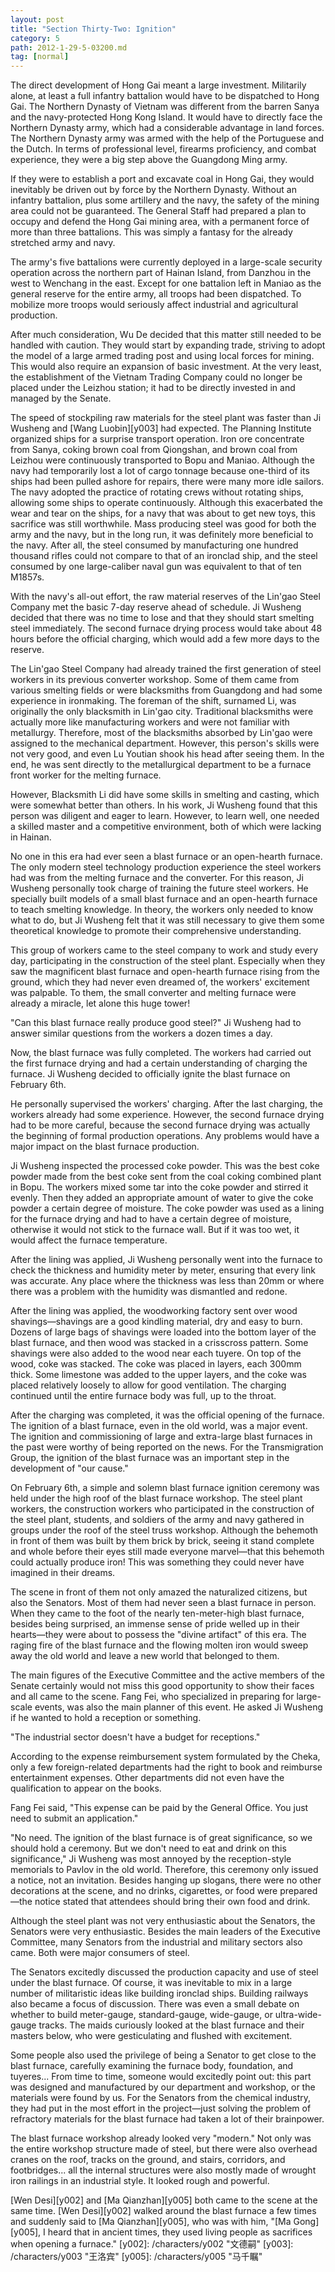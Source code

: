 ```yaml
---
layout: post
title: "Section Thirty-Two: Ignition"
category: 5
path: 2012-1-29-5-03200.md
tag: [normal]
---
```


The direct development of Hong Gai meant a large investment. Militarily alone, at least a full infantry battalion would have to be dispatched to Hong Gai. The Northern Dynasty of Vietnam was different from the barren Sanya and the navy-protected Hong Kong Island. It would have to directly face the Northern Dynasty army, which had a considerable advantage in land forces. The Northern Dynasty army was armed with the help of the Portuguese and the Dutch. In terms of professional level, firearms proficiency, and combat experience, they were a big step above the Guangdong Ming army.

If they were to establish a port and excavate coal in Hong Gai, they would inevitably be driven out by force by the Northern Dynasty. Without an infantry battalion, plus some artillery and the navy, the safety of the mining area could not be guaranteed. The General Staff had prepared a plan to occupy and defend the Hong Gai mining area, with a permanent force of more than three battalions. This was simply a fantasy for the already stretched army and navy.

The army's five battalions were currently deployed in a large-scale security operation across the northern part of Hainan Island, from Danzhou in the west to Wenchang in the east. Except for one battalion left in Maniao as the general reserve for the entire army, all troops had been dispatched. To mobilize more troops would seriously affect industrial and agricultural production.

After much consideration, Wu De decided that this matter still needed to be handled with caution. They would start by expanding trade, striving to adopt the model of a large armed trading post and using local forces for mining. This would also require an expansion of basic investment. At the very least, the establishment of the Vietnam Trading Company could no longer be placed under the Leizhou station; it had to be directly invested in and managed by the Senate.

The speed of stockpiling raw materials for the steel plant was faster than Ji Wusheng and [Wang Luobin][y003] had expected. The Planning Institute organized ships for a surprise transport operation. Iron ore concentrate from Sanya, coking brown coal from Qiongshan, and brown coal from Leizhou were continuously transported to Bopu and Maniao. Although the navy had temporarily lost a lot of cargo tonnage because one-third of its ships had been pulled ashore for repairs, there were many more idle sailors. The navy adopted the practice of rotating crews without rotating ships, allowing some ships to operate continuously. Although this exacerbated the wear and tear on the ships, for a navy that was about to get new toys, this sacrifice was still worthwhile. Mass producing steel was good for both the army and the navy, but in the long run, it was definitely more beneficial to the navy. After all, the steel consumed by manufacturing one hundred thousand rifles could not compare to that of an ironclad ship, and the steel consumed by one large-caliber naval gun was equivalent to that of ten M1857s.

With the navy's all-out effort, the raw material reserves of the Lin'gao Steel Company met the basic 7-day reserve ahead of schedule. Ji Wusheng decided that there was no time to lose and that they should start smelting steel immediately. The second furnace drying process would take about 48 hours before the official charging, which would add a few more days to the reserve.

The Lin'gao Steel Company had already trained the first generation of steel workers in its previous converter workshop. Some of them came from various smelting fields or were blacksmiths from Guangdong and had some experience in ironmaking. The foreman of the shift, surnamed Li, was originally the only blacksmith in Lin'gao city. Traditional blacksmiths were actually more like manufacturing workers and were not familiar with metallurgy. Therefore, most of the blacksmiths absorbed by Lin'gao were assigned to the mechanical department. However, this person's skills were not very good, and even Lu Youtian shook his head after seeing them. In the end, he was sent directly to the metallurgical department to be a furnace front worker for the melting furnace.

However, Blacksmith Li did have some skills in smelting and casting, which were somewhat better than others. In his work, Ji Wusheng found that this person was diligent and eager to learn. However, to learn well, one needed a skilled master and a competitive environment, both of which were lacking in Hainan.

No one in this era had ever seen a blast furnace or an open-hearth furnace. The only modern steel technology production experience the steel workers had was from the melting furnace and the converter. For this reason, Ji Wusheng personally took charge of training the future steel workers. He specially built models of a small blast furnace and an open-hearth furnace to teach smelting knowledge. In theory, the workers only needed to know what to do, but Ji Wusheng felt that it was still necessary to give them some theoretical knowledge to promote their comprehensive understanding.

This group of workers came to the steel company to work and study every day, participating in the construction of the steel plant. Especially when they saw the magnificent blast furnace and open-hearth furnace rising from the ground, which they had never even dreamed of, the workers' excitement was palpable. To them, the small converter and melting furnace were already a miracle, let alone this huge tower!

"Can this blast furnace really produce good steel?" Ji Wusheng had to answer similar questions from the workers a dozen times a day.

Now, the blast furnace was fully completed. The workers had carried out the first furnace drying and had a certain understanding of charging the furnace. Ji Wusheng decided to officially ignite the blast furnace on February 6th.

He personally supervised the workers' charging. After the last charging, the workers already had some experience. However, the second furnace drying had to be more careful, because the second furnace drying was actually the beginning of formal production operations. Any problems would have a major impact on the blast furnace production.

Ji Wusheng inspected the processed coke powder. This was the best coke powder made from the best coke sent from the coal coking combined plant in Bopu. The workers mixed some tar into the coke powder and stirred it evenly. Then they added an appropriate amount of water to give the coke powder a certain degree of moisture. The coke powder was used as a lining for the furnace drying and had to have a certain degree of moisture, otherwise it would not stick to the furnace wall. But if it was too wet, it would affect the furnace temperature.

After the lining was applied, Ji Wusheng personally went into the furnace to check the thickness and humidity meter by meter, ensuring that every link was accurate. Any place where the thickness was less than 20mm or where there was a problem with the humidity was dismantled and redone.

After the lining was applied, the woodworking factory sent over wood shavings—shavings are a good kindling material, dry and easy to burn. Dozens of large bags of shavings were loaded into the bottom layer of the blast furnace, and then wood was stacked in a crisscross pattern. Some shavings were also added to the wood near each tuyere. On top of the wood, coke was stacked. The coke was placed in layers, each 300mm thick. Some limestone was added to the upper layers, and the coke was placed relatively loosely to allow for good ventilation. The charging continued until the entire furnace body was full, up to the throat.

After the charging was completed, it was the official opening of the furnace. The ignition of a blast furnace, even in the old world, was a major event. The ignition and commissioning of large and extra-large blast furnaces in the past were worthy of being reported on the news. For the Transmigration Group, the ignition of the blast furnace was an important step in the development of "our cause."

On February 6th, a simple and solemn blast furnace ignition ceremony was held under the high roof of the blast furnace workshop. The steel plant workers, the construction workers who participated in the construction of the steel plant, students, and soldiers of the army and navy gathered in groups under the roof of the steel truss workshop. Although the behemoth in front of them was built by them brick by brick, seeing it stand complete and whole before their eyes still made everyone marvel—that this behemoth could actually produce iron! This was something they could never have imagined in their dreams.

The scene in front of them not only amazed the naturalized citizens, but also the Senators. Most of them had never seen a blast furnace in person. When they came to the foot of the nearly ten-meter-high blast furnace, besides being surprised, an immense sense of pride welled up in their hearts—they were about to possess the "divine artifact" of this era. The raging fire of the blast furnace and the flowing molten iron would sweep away the old world and leave a new world that belonged to them.

The main figures of the Executive Committee and the active members of the Senate certainly would not miss this good opportunity to show their faces and all came to the scene. Fang Fei, who specialized in preparing for large-scale events, was also the main planner of this event. He asked Ji Wusheng if he wanted to hold a reception or something.

"The industrial sector doesn't have a budget for receptions."

According to the expense reimbursement system formulated by the Cheka, only a few foreign-related departments had the right to book and reimburse entertainment expenses. Other departments did not even have the qualification to appear on the books.

Fang Fei said, "This expense can be paid by the General Office. You just need to submit an application."

"No need. The ignition of the blast furnace is of great significance, so we should hold a ceremony. But we don't need to eat and drink on this significance," Ji Wusheng was most annoyed by the reception-style memorials to Pavlov in the old world. Therefore, this ceremony only issued a notice, not an invitation. Besides hanging up slogans, there were no other decorations at the scene, and no drinks, cigarettes, or food were prepared—the notice stated that attendees should bring their own food and drink.

Although the steel plant was not very enthusiastic about the Senators, the Senators were very enthusiastic. Besides the main leaders of the Executive Committee, many Senators from the industrial and military sectors also came. Both were major consumers of steel.

The Senators excitedly discussed the production capacity and use of steel under the blast furnace. Of course, it was inevitable to mix in a large number of militaristic ideas like building ironclad ships. Building railways also became a focus of discussion. There was even a small debate on whether to build meter-gauge, standard-gauge, wide-gauge, or ultra-wide-gauge tracks. The maids curiously looked at the blast furnace and their masters below, who were gesticulating and flushed with excitement.

Some people also used the privilege of being a Senator to get close to the blast furnace, carefully examining the furnace body, foundation, and tuyeres... From time to time, someone would excitedly point out: this part was designed and manufactured by our department and workshop, or the materials were found by us. For the Senators from the chemical industry, they had put in the most effort in the project—just solving the problem of refractory materials for the blast furnace had taken a lot of their brainpower.

The blast furnace workshop already looked very "modern." Not only was the entire workshop structure made of steel, but there were also overhead cranes on the roof, tracks on the ground, and stairs, corridors, and footbridges... all the internal structures were also mostly made of wrought iron railings in an industrial style. It looked rough and powerful.

[Wen Desi][y002] and [Ma Qianzhan][y005] both came to the scene at the same time. [Wen Desi][y002] walked around the blast furnace a few times and suddenly said to [Ma Qianzhan][y005], who was with him, "[Ma Gong][y005], I heard that in ancient times, they used living people as sacrifices when opening a furnace."
[y002]: /characters/y002 "文德嗣"
[y003]: /characters/y003 "王洛宾"
[y005]: /characters/y005 "马千瞩"